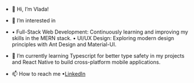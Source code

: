 - 👋 Hi, I’m Vlada!
- 👀 I’m interested in
- • Full-Stack Web Development: Continuously learning and improving my skills in the MERN stack.
	•	UI/UX Design: Exploring modern design principles with Ant Design and Material-UI.

- 🌱 I’m currently learning Typescript for better type safety in my projects and React Native to build cross-platform mobile applications.
- 📫 How to reach me
  •[LinkedIn](https://www.linkedin.com/in/vladislava-brinza)

<!---
Vlada0000/Vlada0000 is a ✨ special ✨ repository because its `README.md` (this file) appears on your GitHub profile.
You can click the Preview link to take a look at your changes.
--->

